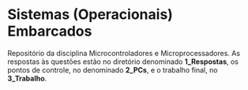 # Sistemas (Operacionais) Embarcados
Repositório da disciplina Microcontroladores e Microprocessadores. As respostas às questões estão no diretório denominado **1_Respostas**, os pontos de controle, no denominado **2_PCs**, e o trabalho final, no **3_Trabalho**.